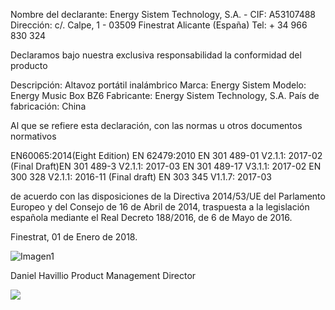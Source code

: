 Nombre del declarante: Energy Sistem Technology, S.A. - CIF: A53107488
Dirección: c/. Calpe, 1 - 03509 Finestrat Alicante (España)
Tel: + 34 966 830 324

Declaramos bajo nuestra exclusiva responsabilidad la conformidad del producto

Descripción: Altavoz portátil inalámbrico
Marca: Energy Sistem 
Modelo: Energy Music Box BZ6 
Fabricante: Energy Sistem Technology, S.A. 
País de fabricación: China

Al que se refiere esta declaración, con las normas u otros documentos normativos

EN60065:2014(Eight Edition) 
EN 62479:2010 
EN 301 489-01 V2.1.1: 2017-02 (Final Draft)EN 301 489-3 V2.1.1: 2017-03
EN 301 489-17 V3.1.1: 2017-02 
EN 300 328 V2.1.1: 2016-11 (Final draft)
EN 303 345 V1.1.7: 2017-03 

de acuerdo con las disposiciones de la Directiva 2014/53/UE del Parlamento Europeo y del Consejo de 16 de Abril de 2014, traspuesta a la legislación española mediante el Real Decreto 188/2016, de 6 de Mayo de 2016.

Finestrat, 01 de Enero de 2018.

![Imagen1](http://static.energysistem.com/images/manuals/42178/574c726744d98.jpg)

Daniel Havillio
Product Management Director

![](http://static.energysistem.com/images/manuals/39052/54887c2a4f567.jpg)

